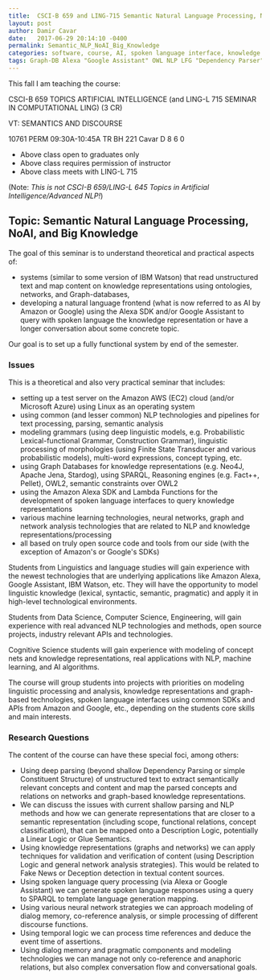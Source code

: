 ```yaml
---
title:  CSCI-B 659 and LING-715 Semantic Natural Language Processing, NoAI, and Big Knowledge
layout: post
author: Damir Cavar
date:   2017-06-29 20:14:10 -0400
permalink: Semantic_NLP_NoAI_Big_Knowledge
categories: software, course, AI, spoken language interface, knowledge graph
tags: Graph-DB Alexa "Google Assistant" OWL NLP LFG "Dependency Parser" "Lexical-functional Grammar" textmining "deep parsing" "knowledge graphs"
---
```


This fall I am teaching the course:

CSCI-B 659 TOPICS ARTIFICIAL INTELLIGENCE (and LING-L 715 SEMINAR IN COMPUTATIONAL LING) (3 CR)

VT: SEMANTICS AND DISCOURSE

10761 PERM     09:30A-10:45A   TR     BH 221    Cavar D                   8    6    0
- Above class open to graduates only
- Above class requires permission of instructor
- Above class meets with LING-L 715 

(Note: *This is not CSCI-B 659/LING-L 645 Topics in Artificial Intelligence/Advanced NLP!*)


## Topic: Semantic Natural Language Processing, NoAI, and Big Knowledge

The goal of this seminar is to understand theoretical and practical aspects of:

- systems (similar to some version of IBM Watson) that read unstructured text and map content on knowledge representations using ontologies, networks, and Graph-databases,
- developing a natural language frontend (what is now referred to as AI by Amazon or Google) using the Alexa SDK and/or Google Assistant to query with spoken language the knowledge representation or have a longer conversation about some concrete topic.

Our goal is to set up a fully functional system by end of the semester.


### Issues

This is a theoretical and also very practical seminar that includes:

- setting up a test server on the Amazon AWS (EC2) cloud (and/or Microsoft Azure) using Linux as an operating system
- using common (and lesser common) NLP technologies and pipelines for text processing, parsing, semantic analysis
- modeling grammars (using deep linguistic models, e.g. Probabilistic Lexical-functional Grammar, Construction Grammar), linguistic processing of morphologies (using Finite State Transducer and various probabilistic models), multi-word expressions, concept typing, etc.
- using Graph Databases for knowledge representations (e.g. Neo4J, Apache Jena, Stardog), using SPARQL, Reasoning engines (e.g. Fact++, Pellet), OWL2, semantic constraints over OWL2
- using the Amazon Alexa SDK and Lambda Functions for the development of spoken language interfaces to query knowledge representations
- various machine learning technologies, neural networks, graph and network analysis technologies that are related to NLP and knowledge representations/processing
- all based on truly open source code and tools from our side (with the exception of Amazon's or Google's SDKs)

Students from Linguistics and language studies will gain experience with the newest technologies that are underlying applications like Amazon Alexa, Google Assistant, IBM Watson, etc. They will have the opportunity to model linguistic knowledge (lexical, syntactic, semantic, pragmatic) and apply it in high-level technological environments.

Students from Data Science, Computer Science, Engineering, will gain experience with real advanced NLP technologies and methods, open source projects, industry relevant APIs and technologies.

Cognitive Science students will gain experience with modeling of concept nets and knowledge representations, real applications with NLP, machine learning, and AI algorithms.

The course will group students into projects with priorities on modeling linguistic processing and analysis, knowledge representations and graph-based technologies, spoken language interfaces using common SDKs and APIs from Amazon and Google, etc., depending on the students core skills and main interests.


### Research Questions

The content of the course can have these special foci, among others:

- Using deep parsing (beyond shallow Dependency Parsing or simple Constituent Structure) of unstructured text to extract semantically relevant concepts and content and map the parsed concepts and relations on networks and graph-based knowledge representations.
- We can discuss the issues with current shallow parsing and NLP methods and how we can generate representations that are closer to a semantic representation (including scope, functional relations, concept classification), that can be mapped onto a Description Logic, potentially a Linear Logic or Glue Semantics.
- Using knowledge representations (graphs and networks) we can apply techniques for validation and verification of content (using Description Logic and general network analysis strategies). This would be related to Fake News or Deception detection in textual content sources.
- Using spoken language query processing (via Alexa or Google Assistant) we can generate spoken language responses using a query to SPARQL to template language generation mapping.
- Using various neural network strategies we can approach modeling of dialog memory, co-reference analysis, or simple processing of different discourse functions.
- Using temporal logic we can process time references and deduce the event time of assertions.
- Using dialog memory and pragmatic components and modeling technologies we can manage not only co-reference and anaphoric relations, but also complex conversation flow and conversational goals.


